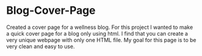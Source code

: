 # Blog-Cover-Page
Created a cover page for a wellness blog.
For this project I wanted to make a quick cover page for a blog only using html. I find that you can create a very unique webpage with only one HTML file. My goal for this page is to be very clean and easy to use. 
